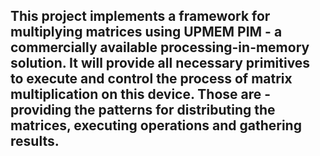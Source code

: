 This project implements a framework for multiplying matrices using UPMEM PIM - a commercially available processing-in-memory solution. It will provide all necessary primitives to execute and control the process of matrix multiplication on this device. Those are - providing the patterns for distributing the matrices, executing operations and gathering results.
---
